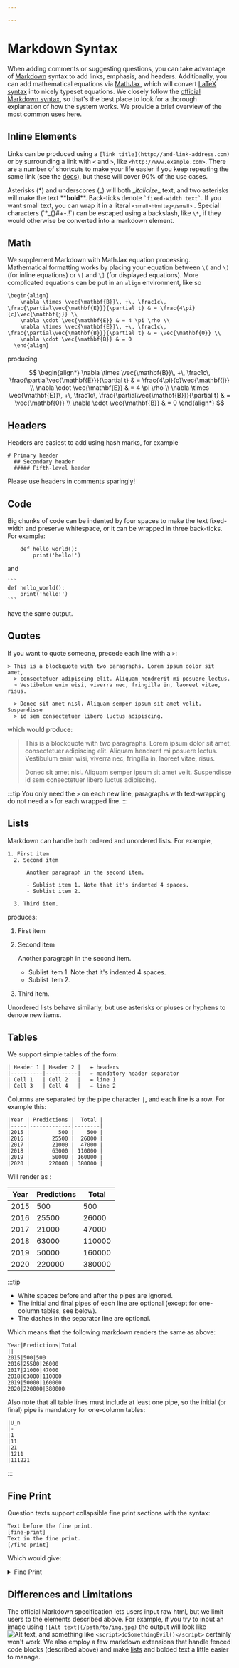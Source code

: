 ```yaml
---

---
```


# Markdown Syntax

When adding comments or suggesting questions, you can take advantage of [Markdown](http://daringfireball.net/projects/markdown/) syntax to add links, emphasis, and headers. Additionally, you can add mathematical equations via [MathJax](https://www.mathjax.org), which will convert [LaTeX syntax](https://en.wikibooks.org/wiki/LaTeX/Mathematics) into nicely typeset equations. We closely follow the [official Markdown syntax](http://daringfireball.net/projects/markdown/syntax), so that's the best place to look for a thorough explanation of how the system works. We provide a brief overview of the most common uses here.

## Inline Elements

Links can be produced using a `[link title](http://and-link-address.com)` or by surrounding a link with `<` and `>`, like `<http://www.example.com>`. There are a number of shortcuts to make your life easier if you keep repeating the same link (see the [docs](http://daringfireball.net/projects/markdown/syntax)), but these will cover 90% of the use cases.

Asterisks (\*) and underscores (\_) will both \__italicize_\_ text, and two asterisks will make the text \*\***bold**\*\*. Back-ticks denote `` `fixed-width text` ``. If you want small text, you can wrap it in a literal <small> &lt;small>html tag&lt;/small> </small>. Special characters (\`\*\_\{\}\#\+\-\.\!\`) can be escaped using a backslash, like `\*`, if they would otherwise be converted into a markdown element.

## Math

We supplement Markdown with MathJax equation processing. Mathematical formatting works by placing your equation between `\(` and `\)` (for inline equations) or `\[` and `\]` (for displayed equations). More complicated equations can be put in an `align` environment, like so

	\begin{align}
		\nabla \times \vec{\mathbf{B}}\, +\, \frac1c\, \frac{\partial\vec{\mathbf{E}}}{\partial t} & = \frac{4\pi}{c}\vec{\mathbf{j}} \\
		\nabla \cdot \vec{\mathbf{E}} & = 4 \pi \rho \\
		\nabla \times \vec{\mathbf{E}}\, +\, \frac1c\, \frac{\partial\vec{\mathbf{B}}}{\partial t} & = \vec{\mathbf{0}} \\
		\nabla \cdot \vec{\mathbf{B}} & = 0
	  \end{align}

producing

$$
\begin{align*}
\nabla \times \vec{\mathbf{B}}\, +\, \frac1c\, \frac{\partial\vec{\mathbf{E}}}{\partial t} & = \frac{4\pi}{c}\vec{\mathbf{j}} \\
\nabla \cdot \vec{\mathbf{E}} & = 4 \pi \rho \\
\nabla \times \vec{\mathbf{E}}\, +\, \frac1c\, \frac{\partial\vec{\mathbf{B}}}{\partial t} & = \vec{\mathbf{0}} \\
\nabla \cdot \vec{\mathbf{B}} & = 0
\end{align*}
$$

## Headers

Headers are easiest to add using hash marks, for example

    # Primary header
      ## Secondary header
      ##### Fifth-level header

Please use headers in comments sparingly!

## Code

Big chunks of code can be indented by four spaces to make the text fixed-width and preserve whitespace, or it can be wrapped in three back-ticks. For example:

        def hello_world():
            print('hello!')

and

    ```
    def hello_world():
	    print('hello!')
    ```

have the same output.

## Quotes

If you want to quote someone, precede each line with a `>`:

    > This is a blockquote with two paragraphs. Lorem ipsum dolor sit amet,
      > consectetuer adipiscing elit. Aliquam hendrerit mi posuere lectus.
      > Vestibulum enim wisi, viverra nec, fringilla in, laoreet vitae, risus.

      > Donec sit amet nisl. Aliquam semper ipsum sit amet velit. Suspendisse
      > id sem consectetuer libero luctus adipiscing.

which would produce:

> This is a blockquote with two paragraphs. Lorem ipsum dolor sit amet, consectetuer adipiscing elit. Aliquam hendrerit mi posuere lectus. Vestibulum enim wisi, viverra nec, fringilla in, laoreet vitae, risus.
> 
> Donec sit amet nisl. Aliquam semper ipsum sit amet velit. Suspendisse id sem consectetuer libero luctus adipiscing.

:::tip
You only need the `>` on each new line, paragraphs with text-wrapping do not need a `>` for each wrapped line.
:::

## Lists

Markdown can handle both ordered and unordered lists. For example,

    1. First item
      2. Second item

          Another paragraph in the second item.

          - Sublist item 1. Note that it's indented 4 spaces.
          - Sublist item 2.

      3. Third item.

produces:

1. First item
2. Second item

    Another paragraph in the second item.

    *   Sublist item 1. Note that it's indented 4 spaces.
    *   Sublist item 2.
3. Third item.

Unordered lists behave similarly, but use asterisks or pluses or hyphens to denote new items.

## Tables

We support simple tables of the form:

    | Header 1 | Header 2 |   ← headers
    |----------|----------|   ← mandatory header separator
    | Cell 1   | Cell 2   |   ← line 1
    | Cell 3   | Cell 4   |   ← line 2

Columns are separated by the pipe character `|`, and each line is a row. For example this:

    |Year | Predictions |  Total |
    |-----|-------------|--------|
    |2015 |         500 |    500 |
    |2016 |       25500 |  26000 |
    |2017 |       21000 |  47000 |
    |2018 |       63000 | 110000 |
    |2019 |       50000 | 160000 |
    |2020 |      220000 | 380000 |

Will render as :

<table>

<thead>

<tr>

<th>Year</th>

<th>Predictions</th>

<th>Total</th>

</tr>

</thead>

<tbody>

<tr>

<td>2015</td>

<td>500</td>

<td>500</td>

</tr>

<tr>

<td>2016</td>

<td>25500</td>

<td>26000</td>

</tr>

<tr>

<td>2017</td>

<td>21000</td>

<td>47000</td>

</tr>

<tr>

<td>2018</td>

<td>63000</td>

<td>110000</td>

</tr>

<tr>

<td>2019</td>

<td>50000</td>

<td>160000</td>

</tr>

<tr>

<td>2020</td>

<td>220000</td>

<td>380000</td>

</tr>

</tbody>

</table>

:::tip
*   White spaces before and after the pipes are ignored.
*   The initial and final pipes of each line are optional (except for one-column tables, see below).
*   The dashes in the separator line are optional.

Which means that the following markdown renders the same as above:

    Year|Predictions|Total
    ||
    2015|500|500
    2016|25500|26000
    2017|21000|47000
    2018|63000|110000
    2019|50000|160000
    2020|220000|380000

Also note that all table lines must include at least one pipe, so the initial (or final) pipe is mandatory for one-column tables:

    |U_n
    |-
    |1
    |11
    |21
    |1211
    |111221
:::

## Fine Print

Question texts support collapsible fine print sections with the syntax:

	Text before the fine print.
	[fine-print]
	Text in the fine print.
	[/fine-print]

Which would give:

<!---THIS IS BROKEN, NEED TO ADD CSS AND STYLING FROM METACULUS BUT NOT SURE HOW--->

<details>
<summary>Fine Print</summary>
Text in the fine print.
</details>

## Differences and Limitations

The official Markdown specification lets users input raw html, but we limit users to the elements described above. For example, if you try to input an image using `![Alt text](/path/to/img.jpg)` the output will look like <img alt="Alt text" src="/path/to/img.jpg"/>, and something like `<script>doSomethingEvil()</script>` certainly won't work. We also employ a few markdown extensions that handle fenced code blocks (described above) and make [lists](https://python-markdown.github.io/extensions/sane_lists/) and bolded text a little easier to manage.